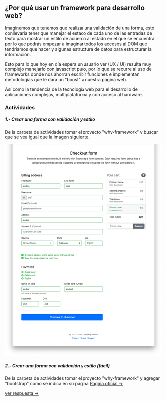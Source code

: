 
## ¿Por qué usar un framework para desarrollo web?

Imaginemos que tenemos que realizar una validación de una forma, esto
conllevaría tener que manejar el estado de cada uno de las entradas de texto
para mostrar un estilo de acuerdo al estado en el que se encuentra por lo que
podrás empezar a imaginar todos los accesos al DOM que tendríamos que hacer y
algunas estructura de datos para estructurar la información.

Esto para lo que hoy en día espera un usuario ver (UX / UI) resulta muy complejo
manejarlo con javascript puro, por lo que se recurre al uso de frameworks donde
nos ahorran escribir funciones e implementan metodologías que le dará un "boost"
a nuestra página web.

Así como la tendencia de la tecnología web para el desarrollo de aplicaciones
complejas, multiplataforma y con acceso al hardware.

### Actividades

##### 1.- Crear una forma con validación y estilo
De la carpeta de actividades tomar el proyecto ["why-framework"](./actividades/why-framework) y buscar que se vea igual que la imagen siguiente.


![Web Estilo Final](./imgs/final-web.png)

##### 2.- Crear una forma con validación y estilo (fácil)
De la carpeta de actividades tomar el proyecto "why-framework" y agregar
"bootstrap" como se indica en su página
[Pagina oficial ->](https://getbootstrap.com/docs/4.0/getting-started/introduction/)

[ver respuesta ->](./answers/why-framework)
